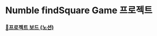 # Numble findSquare Game 프로젝트

### [📓프로젝트 보드 (노션)](https://gold-route-090.notion.site/b4791c9efc2545edb3437fe64fd449d0)
